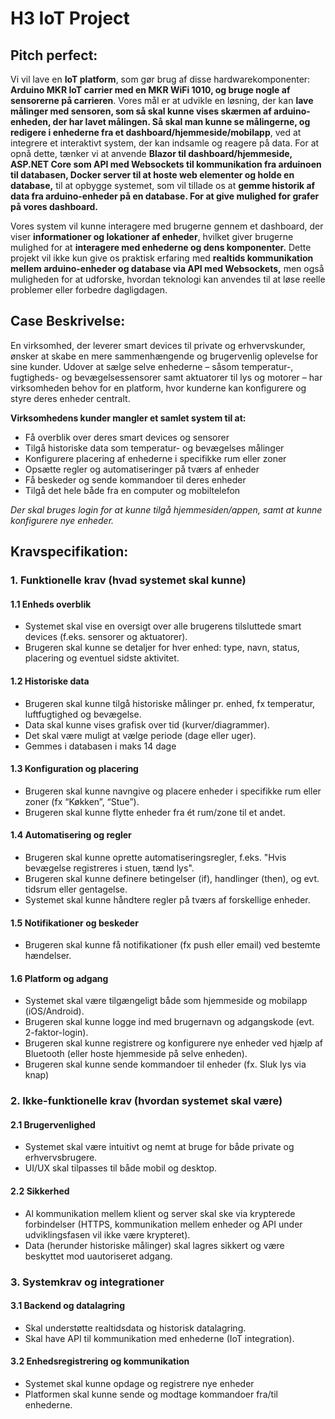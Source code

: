 # H3 IoT Project

## Pitch perfect:
Vi vil lave en **IoT platform**, som gør brug af disse hardwarekomponenter: **Arduino MKR IoT carrier med en MKR WiFi 1010, og bruge nogle af sensorerne på carrieren**. Vores mål er at udvikle en løsning, der kan **lave målinger med sensoren, som så skal kunne vises skærmen af arduino-enheden, der har lavet målingen. Så skal man kunne se målingerne, og redigere i enhederne fra et dashboard/hjemmeside/mobilapp**, ved at integrere et interaktivt system, der kan indsamle og reagere på data. For at opnå dette, tænker vi at anvende **Blazor til dashboard/hjemmeside, ASP.NET Core som API med Websockets til kommunikation fra arduinoen til databasen, Docker server til at hoste web elementer og holde en database,**  til at opbygge systemet, som vil tillade os at **gemme historik af data fra arduino-enheder på en database. For at give mulighed for grafer på vores dashboard.** 

Vores system vil kunne interagere med brugerne gennem et dashboard, der viser **informationer og lokationer af enheder**, hvilket giver brugerne mulighed for at **interagere med enhederne og dens komponenter.** Dette projekt vil ikke kun give os praktisk erfaring med **realtids kommunikation mellem arduino-enheder og database via API med Websockets,** men også muligheden for at udforske, hvordan teknologi kan anvendes til at løse reelle problemer eller forbedre dagligdagen.

## Case Beskrivelse:
En virksomhed, der leverer smart devices til private og erhvervskunder, ønsker at skabe en mere sammenhængende og brugervenlig oplevelse for sine kunder. Udover at sælge selve enhederne – såsom temperatur-, fugtigheds- og bevægelsessensorer samt aktuatorer til lys og motorer – har virksomheden behov for en platform, hvor kunderne kan konfigurere og styre deres enheder centralt.

**Virksomhedens kunder mangler et samlet system til at:**
* Få overblik over deres smart devices og sensorer
* Tilgå historiske data som temperatur- og bevægelses målinger
* Konfigurere placering af enhederne i specifikke rum eller zoner
* Opsætte regler og automatiseringer på tværs af enheder
* Få beskeder og sende kommandoer til deres enheder
* Tilgå det hele både fra en computer og mobiltelefon 

*Der skal bruges login for at kunne tilgå hjemmesiden/appen, samt at kunne konfigurere nye enheder.*

## Kravspecifikation:
### 1. Funktionelle krav (hvad systemet skal kunne)
#### 1.1 Enheds overblik
* Systemet skal vise en oversigt over alle brugerens tilsluttede smart devices (f.eks. sensorer og aktuatorer).
* Brugeren skal kunne se detaljer for hver enhed: type, navn, status, placering og eventuel sidste aktivitet.
#### 1.2 Historiske data
* Brugeren skal kunne tilgå historiske målinger pr. enhed, fx temperatur, luftfugtighed og bevægelse.
* Data skal kunne vises grafisk over tid (kurver/diagrammer).
* Det skal være muligt at vælge periode (dage eller uger).
* Gemmes i databasen i maks 14 dage
#### 1.3 Konfiguration og placering
* Brugeren skal kunne navngive og placere enheder i specifikke rum eller zoner (fx “Køkken”, “Stue”).
* Brugeren skal kunne flytte enheder fra ét rum/zone til et andet.
#### 1.4 Automatisering og regler
* Brugeren skal kunne oprette automatiseringsregler, f.eks. "Hvis bevægelse registreres i stuen, tænd lys".
* Brugeren skal kunne definere betingelser (if), handlinger (then), og evt. tidsrum eller gentagelse.
* Systemet skal kunne håndtere regler på tværs af forskellige enheder.
#### 1.5 Notifikationer og beskeder 
* Brugeren skal kunne få notifikationer (fx push eller email) ved bestemte hændelser.
#### 1.6 Platform og adgang
* Systemet skal være tilgængeligt både som hjemmeside og mobilapp (iOS/Android).
* Brugeren skal kunne logge ind med brugernavn og adgangskode (evt. 2-faktor-login).
* Brugeren skal kunne registrere og konfigurere nye enheder ved hjælp af Bluetooth (eller hoste hjemmeside på selve enheden).
* Brugeren skal kunne sende kommandoer til enheder (fx. Sluk lys via knap)

### 2. Ikke-funktionelle krav (hvordan systemet skal være)
#### 2.1 Brugervenlighed
* Systemet skal være intuitivt og nemt at bruge for både private og erhvervsbrugere.
* UI/UX skal tilpasses til både mobil og desktop.
#### 2.2 Sikkerhed
* Al kommunikation mellem klient og server skal ske via krypterede forbindelser (HTTPS, kommunikation mellem enheder og API under udviklingsfasen vil ikke være krypteret).
* Data (herunder historiske målinger) skal lagres sikkert og være beskyttet mod uautoriseret adgang.

### 3. Systemkrav og integrationer
#### 3.1 Backend og datalagring
* Skal understøtte realtidsdata og historisk datalagring.
* Skal have API til kommunikation med enhederne (IoT integration).
#### 3.2 Enhedsregistrering og kommunikation
* Systemet skal kunne opdage og registrere nye enheder 
* Platformen skal kunne sende og modtage kommandoer fra/til enhederne.
